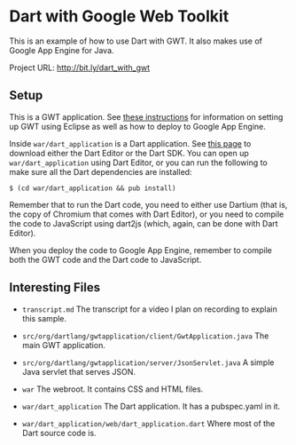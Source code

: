 Dart with Google Web Toolkit
============================

This is an example of how to use Dart with GWT. It also makes use of Google
App Engine for Java.

Project URL: http://bit.ly/dart_with_gwt

Setup
-----

This is a GWT application. See
[these instructions](https://developers.google.com/web-toolkit/usingeclipse)
for information on setting up GWT using Eclipse as well as how to
deploy to Google App Engine.

Inside `war/dart_application` is a Dart application.
See [this page](http://www.dartlang.org/downloads.html)
to download either the Dart Editor or the Dart SDK.
You can open up `war/dart_application` using Dart Editor,
or you can run the following to make sure all the Dart
dependencies are installed:

	$ (cd war/dart_application && pub install)

Remember that to run the Dart code, you need to either use Dartium (that is,
the copy of Chromium that comes with Dart Editor), or you need to compile the
code to JavaScript using dart2js (which, again, can be done with Dart Editor).

When you deploy the code to Google App Engine, remember to compile both the
GWT code and the Dart code to JavaScript.

Interesting Files
-----------------

* `transcript.md` The transcript for a video I plan on recording to explain this sample.

* `src/org/dartlang/gwtapplication/client/GwtApplication.java` The main GWT application.

* `src/org/dartlang/gwtapplication/server/JsonServlet.java` A simple Java servlet that serves JSON.

* `war` The webroot. It contains CSS and HTML files.

* `war/dart_application` The Dart application. It has a pubspec.yaml in it.

* `war/dart_application/web/dart_application.dart` Where most of the Dart source code is.